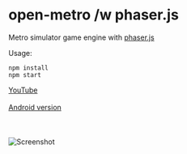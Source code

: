 # open-metro /w phaser.js
Metro simulator game engine with [phaser.js](https://phaser.io/)

Usage:
```
npm install
npm start
```
[YouTube](https://www.youtube.com/watch?v=kOc3NI5FMaQ) <br /><br />
[Android version](https://play.google.com/store/apps/details?id=com.lazyripley.metrohun)<br /><br /><br /><br />
![Screenshot](https://image.prntscr.com/image/RitVHr-cSTWjHgsxUFnLjg.png)
